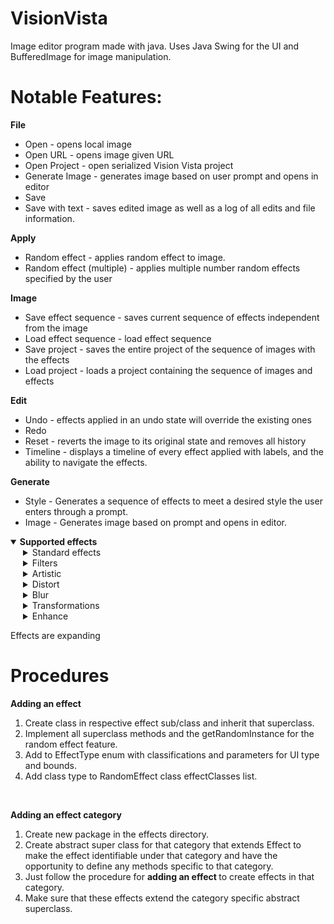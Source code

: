 # VisionVista
Image editor program made with java.
Uses Java Swing for the UI and BufferedImage for 
image manipulation.

# Notable Features:
<b>File</b>
<ul>
  <li>Open - opens local image</li>
  <li>Open URL - opens image given URL</li>
  <li>Open Project - open serialized Vision Vista project</li>
  <li>Generate Image - generates image based on user prompt and opens in editor</li>
  <li>Save</li>
  <li>Save with text - saves edited image as well as a log of all edits and file information.</li>
</ul>

<b>Apply</b>
<ul>
<li> Random effect - applies random effect to image.</li>
<li> Random effect (multiple) - applies multiple number random effects specified by the user</li>
</ul>

<b>Image</b>
<ul>
<li> Save effect sequence - saves current sequence of effects independent from the image</li>
<li> Load effect sequence - load effect sequence</li>
<li> Save project - saves the entire project of the sequence of images with the effects</li>
<li> Load project - loads a project containing the sequence of images and effects</li>
</ul>

<b>Edit</b>
<ul>
<li> Undo - effects applied in an undo state will override the existing ones</li>
<li> Redo</li>
<li> Reset - reverts the image to its original state and removes all history</li>
<li> Timeline - displays a timeline of every effect applied with labels, and the ability to navigate the effects.</li>
</ul>

<b>Generate</b>
<ul>
<li> Style - Generates a sequence of effects to meet a desired style the user enters through a prompt.</li>
<li> Image - Generates image based on prompt and opens in editor.</li>
</ul>

<details open>
  <summary><b>Supported effects</b></summary>

  <details style="margin-left: 20px;">
    <summary>Standard effects</summary>
    <ul>
      <li>Contrast</li>
      <li>Brightness</li>
      <li>Saturation</li>
      <li>Vibrance</li>
      <li>Hue</li>
    </ul>
  </details>

  <details style="margin-left: 20px;">
    <summary>Filters</summary>
    <ul>
      <li>Temperature</li>
      <li>Sepia</li>
      <li>Glow</li>
      <li>Vignette</li>
      <li>Grayscale</li>
      <li>Negative</li>
      <li>Cross process</li>
      <li>Solarize</li>
      <li>Split tone</li>
      <li>Heat map</li>
      <li>Infrared</li>
	  <li>Halftone</li>
	  <li>Duotone (beta)</li>
    </ul>
  </details>
  
  <details style="margin-left: 20px;">
    <summary>Artistic</summary>
    <ul>
	  <li>Watercolor (beta)</li>
	  <li>Oil Painting</li>
	  <li>Cyberpunk</li>
	  <li>Pencil sketch</li>
	  <li>Posterize</li>
	  <li>Lomography</li>
	  <li>Color Splash</li>
    </ul>
  </details>
  
  <details style="margin-left: 20px;">
    <summary>Distort</summary>
    <ul>
	  <li>Pixel sort</li>
      <li>Pixelate</li>
	  <li>Chromatic Aberration</li>
	  <li>Anaglyph 3D</li>
    </ul>
  </details>
  
  <details style="margin-left: 20px;">
    <summary>Blur</summary>
    <ul>
      <li>Box Blur</li>
      <li>Gaussian Blur</li>
	  <li>Bokeh Blur</li>
	  <li>Tilt shift</li>
    </ul>
  </details>

  <details style="margin-left: 20px;">
    <summary>Transformations</summary>
    <ul>
      <li>Resize</li>
      <li>Flip vertical</li>
      <li>Flip horizontal</li>
	  <li>Rotate (beta)</li>
    </ul>
  </details>
  
   <details style="margin-left: 20px;">
    <summary>Enhance</summary>
    <ul>
      <li>Sharpen</li>
      <li>Edge Enhance</li>
    </ul>
  </details>
  
  <p>Effects are expanding</p>

</details>

# Procedures
<b> Adding an effect </b><br>
1. Create class in respective effect sub/class and inherit that superclass.<br>
2. Implement all superclass methods and the getRandomInstance for the random effect feature.<br>
3. Add to EffectType enum with classifications and parameters for UI type and bounds.<br>
4. Add class type to RandomEffect class effectClasses list.<br>

<br>

<b> Adding an effect category </b><br>
1. Create new package in the effects directory.<br>
2. Create abstract super class for that category that extends Effect to make the effect identifiable under that category and have the opportunity to define any methods specific to that category.<br>
3. Just follow the procedure for <b> adding an effect </b> to create effects in that category.<br>
4. Make sure that these effects extend the category specific abstract superclass.<br>

